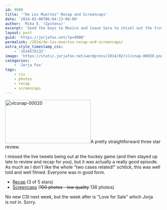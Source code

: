 ```yaml
---
id: 9900
title: '"De Los Muertos" Recap and Screencaps'
date: '2014-02-06T06:04:13-08:00'
author: 'Mika E. (Ipstenu)'
excerpt: 'Send the boys to Mexico and leave Sara to chisel out the truth in Las Vegas.'
layout: post
guid: 'https://jorjafox.net/?p=9900'
permalink: /2014/de-los-muertos-recap-and-screencaps/
astra_style_timestamp_css:
    - '1634576132'
image: 'https://static.jorjafox.net/wordpress/2014/02/vlcsnap-00020.png'
categories:
    - 'Jorja Fox'
tags:
    - csi
    - photos
    - recap
    - screencaps
---
```


<img class="alignright size-thumbnail wp-image-9903" src="//jfo-static.net/wordpress/2014/02/vlcsnap-00020.png" alt="vlcsnap-00020" width="275" height="140" />A pretty straightforward three star review.

I missed the live tweets being out at the hockey game (and then stayed up late to review and recap for you), but it was actually a really good episode. As much as I don't like the whole "two cases related!" schtick, this was well told and well filmed. Everyone was in good form.
<ul>
 	<li><a href="https://jorjafox.net/wiki/De_Los_Muertos">Recap</a> (3 of 5 stars)</li>
 	<li><a href="https://jorjafox.net/gallery/tv/csi/season14/14-dlm/">Screencaps</a> (<del>100 photos - low quality</del> 136 photos)</li>
</ul>
No new CSI next week, but the week after is "Love for Sale" which Jorja is <em>not</em> in. Sorry.
